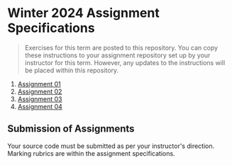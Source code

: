 # Winter 2024 Assignment Specifications
> Exercises for this term are posted to this repository. You can copy these instructions to your assignment repository set up by your instructor for this term. However, any updates to the instructions will be placed within this repository.

1. [Assignment 01](./Assignment-01/README.md)
1. [Assignment 02](#)
1. [Assignment 03](#)
1. [Assignment 04](#)

## Submission of Assignments
Your source code must be submitted as per your instructor's direction. Marking rubrics are within the assignment specifications.
